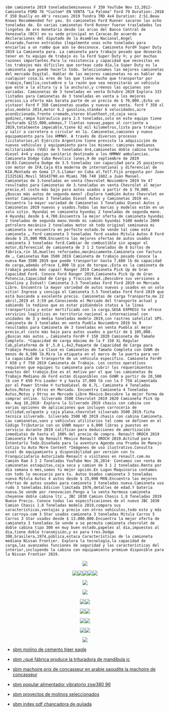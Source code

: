 
```
sbm camioneta 2019 toneladasSeminuevos F 350 YouTube Nov 13,2012· Camioneta FORD 76 *Custom* EN VENTA "La Paloma" Ford 79 Duration:.2018 F 350 Dually on 40's rescues 2019 Tundra TRD 4x4 Duration: 2:51.Beau Knows Recommended for you. En camionetas Ford Runner sacaron las ocho toneladas de. En varias camionetas Ford Runner fueron trasladados los lingotes de oro monetario desde las arcas del Banco Central de Venezuela (BCV) en su sede principal en Caracas.De acuerdo a declaraciones del diputado de la Asamblea Nacional,Angel Alvarado,fueron extraídas ilegalmente unas ocho toneladas para enviarlas a un rumbo que aún se desconoce. Camioneta Ford® Super Duty 2019 La Camioneta para. La camioneta para trabajo pesado que desearás tener en tu equipo de trabajo es la Ford Super Duty ®; y por muchas razones importantes.Para la resistencia y capacidad que necesitas en los trabajos más difíciles que sorteas cada día,la Super Duty es la camioneta que puede hacerlo todo. Seleccionamos las mejores camionetas del mercado Digital. Hablar de las mejores camionetas no es hablar de cualquier cosa.Si eres de los que tiene mucho que transportar por trabajo,familia,costumbre o la razón que sea necesitarás un vehículo que esté a la altura (y a la anchura),y créenos las opciones son variadas. Camionetas de 3 toneladas en venta Octubre 2019 Explora 333 listados para Camionetas de 3 toneladas en venta a los mejores precios.La oferta más barata parte de un precio de $ 70,000.¡Echa un vistazo! Ford F 350 Camionetas usadas y nuevas en venta. ford f 350 xl plus,modelo 2014,motor 6.2 gasolina,standar 6 velocidades,aire acondicionado,frente cromado,stereo bluethoot,cd,caja seca godinez,rampa hidraulica para 2.5 toneladas,solo en este equipo tiene facturado $215,000,ademas,7 llantas nuevas,pagos al corriente a 2019,totalmente impecable,tiene 62 mil kilometros,lista para trabajar y salir a carretera o circular en la. Camionetas,camiones y nuevo equipamiento para los HMMWV. A través de diversos procesos licitatorios,el Ejército Argentino tiene prevista la adquisición de nuevos vehículos y equipamiento para los mismos: camiones medianos militarizados (VUG) de 5 toneladas 4×4,camionetas doble cabina turbo diesel 4×4 y equipo sanitario destinado a los HMMWV ambulancias. Camioneta Dodge Cuba Revolico lunes,9 de septiembre de 2019 19:03.Camioneta Dodge de 3.5 toneladas con capacidad para 25 pasajeros con motor de IFA.Caja 6ta moderna de international y diferencial de KIA.Montada en Goma 17.5.Llamar en Cuba al.Telf.Fijo pregunta por Juan 21325161.Movil 58143790.en Miami 786 740 1602.a Juan Manuel. Camionetas de 3.toneladas en venta Chevrolet Noviembre 2019 Ve 47 resultados para Camionetas de 3.toneladas en venta Chevrolet al mejor precio,el costo más bajo para autos usados a partir de $ 70,000.¿Buscas más autos de segunda mano? ¡Explora también Autos Chevrolet en venta! Camionetas 3 Toneladas Diesel Autos y Camionetas 2019 en. Encuentra la mayor variedad de Camionetas 3 Toneladas Diesel Autos y Camionetas 2019 nuevos y usados.Todas las marcas y modelos están en un solo sitio. Hyundai en camioneta hyundai 2 toneladas de segunda mano. 4 Hyundai desde $ 4,700.Encuentra la mejor oferta de camioneta hyundai 2 toneladas de segunda mano.Vendo mi camión hyundai h100 modelo 2009 petrolero mecánico 2 toneladas motor ok todo original seminueva mi camioneta se encuentra en perfecto estado.Se vende tal como esta camioneta … Ford camioneta 3 toneladas ford usados Mitula Autos 8 Ford desde $ 25,000 MXN.Encuentra las mejores ofertas de autos usados camioneta 3 toneladas ford.Cambiar de combustible sin apagar el motor,diferencial de camioneta de 3 1 2 toneladas de 8 birlos de fábrica,rin 16,muelles reforzados,mecánicamente.Camioneta con factura de … Camionetas Ram 3500 2019 Camioneta de trabajo pesado Conoce la nueva Ram 3500 2019 que puede transportar hasta 7,680 lb de capacidad de carga,además ofrece 1,000 lb pie de torque.¡Esta es la camioneta de trabajo pesado más capaz! Ranger 2019 Camioneta Pick Up de Gran Capacidad Ford. Conoce Ford Ranger 2019,Camioneta Pick Up de Gran Potencia,Capacidad de Carga y Tracción 4x4.¡Descubre sus versiones a Gasolina y Diésel! Camioneta 3.5 Toneladas Ford Ford 2019 en Mercado Libre. Encuentra la mayor variedad de autos nuevos y usados en un solo sitio! Ingrese y consiga el Camioneta 3.5 Toneladas Ford Ford 2019 que está buscando a excelente precio. Camionetas de carga Transporte.mx 22 abril,2019 at 3:59 pm.Conociendo el Mercado del transporte actual y sabiendo lo tedioso que es estar pidiéndole status a la línea transportista y estar mortificado con la carga.SEGA EXPRESS te ofrece servicios logísticos en territorio nacional e internacional con unidades de 3 y media toneladas modelo 2019,con rastreo satelital GPS. Camioneta de 3 toneladas en venta Puebla Noviembre 2019 Ve 9 resultados para Camioneta de 3 toneladas en venta Puebla al mejor precio,el costo más bajo para autos usados a partir de $ 105,000.¿Buscas más autos … Camioneta Ford® F 150 2020 Camioneta de Tamaño Completo. *Capacidad de carga máxima de la F 150 XL Regular Cab,plataforma de 8',5.0 L,4x2,Paquete de Capacidad de Carga para Trabajo Pesado.La Clase es Camionetas de Tamaño Completa con GVWR de menos de 8,500 lb.Mira la etiqueta en el marco de la puerta para ver la capacidad de transporte de un vehículo específico. Camioneta Ford® F 650 y F 750 2019 Camioneta de Trabajo. Los costos operativos requieren que equipes tu camioneta para cubrir los requerimientos exactos del trabajo.Ese es el motivo por el que las camionetas de Trabajo Mediano de Ford están disponibles con GVWR a partir de 20,500 lb con F 650 Pro Loader ® y hasta 37,000 lb con la F 750 alimentada por el Power Stroke ® turbodiésel de 6.7L. Camioneta 4 Toneladas Autos,Motos y Otros en Mercado. Encuentra Camioneta 4 Toneladas Autos,Motos y Otros en Mercado Libre México.Descubre la mejor forma de comprar online. Silverado 3500 Chevrolet 2019 2020 Camioneta Pick Up de. Aug 10,2018· Explora la Silverado 2019 chasis con cabina con varias opciones de aplicaciones que incluyen carrocería de utilidad,volquete y caja plana.chevrolet silverado 3500 2019.ficha tecnica silverado. Silverado 3500 HD 2019 chasis con cabina Camioneta. Las camionetas,vans y vehículos utilitarios tal como se definen en el Código Tributario con un GVWR mayor a 6,000 libras y puestos en servicio durante 2019 califican para deducciones de amortización inmediatas de hasta el 100% del precio de compra. Renault OROCH 2019 Camioneta Pick Up Renault México Renault OROCH 2019.Actitud para Intentarlo Todo.Diseñada para la aventura Agenda una Prueba de Manejo Cotiza tu Auto More Content *Imágenes de uso ilustrativo.Consulta nivel de equipamiento y disponibilidad por versión con tu Franquiciatario Autorizado Renault o visítanos en renault.com.mx Camión Ram 3 1 2 Toneladas YouTube Nov 26,2014· Contamos con renta de camionetas estaquitas,caja seca y camion de 3 1 2 toneladas.Renta por día semana ó mes,somos tu mejor opción.En Lugon Maquinaria contamos con todo lo necesario para tu. Autos Usados camioneta 3 toneladas nueva Mitula Autos 4 autos desde $ 25,000 MXN.Encuentra las mejores ofertas de autos usados para camioneta 3 toneladas nueva.Camioneta uso rudo 3 toneladas.Edicion limitada 1976,detalles de edad.Y bateria nueva.Se vende por renovacion.Pongo a la venta hermosa camioneta cheyenne doble cabina ltz … JBC 1030 Camion Chasis 1.8 Toneladas 2019 Nuevo Precio. Conoce todas las especificaciones de el nuevo JBC 1030 Camion Chasis 1.8 Toneladas modelo 2019,compara sus características,ventajas y precio con otros vehículos,todo esto y más en carroya.com 3 Star usados camioneta 3 toneladas Mitula Carros 5 Carros 3 Star usados desde $ 13.000.000.Encuentra la mejor oferta de camioneta 3 toneladas.Se vende o se permuta camioneta chevrolet de doble cabina tipo 300 en muy buen estado,papeles al dia,impuestos al dia,tiene doble transmisión,y es para tres.Dodge 300,brasilera,1974,pública,estaca Características de la camioneta mediana Nissan Frontier. Explora la tecnología,la capacidad de carga,las avanzadas funciones de seguridad y las características del interior,incluyendo la cabina con equipamiento premium disponible para la Nissan Frontier 2019. 
```

<div align="center">

<a href="https://es-crusher.shibang-china.com/github&k=sbm+camioneta+2019+toneladas"><img src="https://static.shibang-china.com/es/crusher/logo.jpg"></a>

<a href="https://es-crusher.shibang-china.com/github&k=sbm+camioneta+2019+toneladas"><img src="https://static.shibang-china.com/es/crusher/index.jpg"></a><a href="https://es-crusher.shibang-china.com/material.htmlgithub&k=sbm+camioneta+2019+toneladas"><img src="https://static.shibang-china.com/es/crusher/material.jpg"></a><a href="https://es-crusher.shibang-china.com/application.htmlgithub&k=sbm+camioneta+2019+toneladas"><img src="https://static.shibang-china.com/es/crusher/application.jpg"></a><a href="https://es-crusher.shibang-china.com/aboutus.htmlgithub&k=sbm+camioneta+2019+toneladas"><img src="https://static.shibang-china.com/es/crusher/aboutus.jpg"></a><a href="https://es-crusher.shibang-china.com/contact.htmlgithub&k=sbm+camioneta+2019+toneladas"><img src="https://static.shibang-china.com/es/crusher/contact.jpg"></a>

<a href="https://es-crusher.shibang-china.com/github&k=sbm+camioneta+2019+toneladas"><img src="https://static.shibang-china.com/es/crusher/banner.jpg"></a>

<a href="https://swt.shibang-china.com/github&k=sbm+camioneta+2019+toneladas"><img src="https://static.shibang-china.com/es/crusher/text.jpg"></a>

<a href="https://swt.shibang-china.com/github&k=sbm+camioneta+2019+toneladas"><img src="https://static.shibang-china.com/es/crusher/chat.jpg"></a><a href="https://es-crusher.shibang-china.com/contact.htmlgithub&k=sbm+camioneta+2019+toneladas"><img src="https://static.shibang-china.com/es/crusher/message.jpg"></a>

<a href="https://es-crusher.shibang-china.com/products/pe.htmlgithub&k=sbm+camioneta+2019+toneladas"><img src="https://static.shibang-china.com/es/crusher/pe.jpg"></a><a href="https://es-crusher.shibang-china.com/products/pf.htmlgithub&k=sbm+camioneta+2019+toneladas"><img src="https://static.shibang-china.com/es/crusher/pf.jpg"></a>

<a href="https://es-crusher.shibang-china.com/products/hpt.htmlgithub&k=sbm+camioneta+2019+toneladas"><img src="https://static.shibang-china.com/es/crusher/hpt.jpg"></a><a href="https://es-crusher.shibang-china.com/products/vsi.htmlgithub&k=sbm+camioneta+2019+toneladas"><img src="https://static.shibang-china.com/es/crusher/vsi.jpg"></a>

<a href="https://es-crusher.shibang-china.com/products/klv.htmlgithub&k=sbm+camioneta+2019+toneladas"><img src="https://static.shibang-china.com/es/crusher/klv.jpg"></a><a href="https://es-crusher.shibang-china.com/products/portable.htmlgithub&k=sbm+camioneta+2019+toneladas"><img src="https://static.shibang-china.com/es/crusher/portable.jpg"></a>

<a href="https://swt.shibang-china.com/github&k=sbm+camioneta+2019+toneladas"><img src="https://static.shibang-china.com/es/crusher/case.jpg"></a>

</div>


* [sbm molino de cemento tiger eagle](sbm%20molino%20de%20cemento%20tiger%20eagle.md)

* [sbm ¿qué fábrica produce la trituradora de mandíbula jc ](sbm%20%C2%BFqu%C3%A9%20f%C3%A1brica%20produce%20la%20trituradora%20de%20mand%C3%ADbula%20jc%20.md)

* [sbm machoire prix de concasseur en arabie saoudite la machoire de concasseur](sbm%20machoire%20prix%20de%20concasseur%20en%20arabie%20saoudite%20la%20machoire%20de%20concasseur.md)

* [sbm popular alimentador vibratorio zsw380 96](sbm%20popular%20alimentador%20vibratorio%20zsw380%2096.md)

* [sbm proyectos de molinos seleccionados](sbm%20proyectos%20de%20molinos%20seleccionados.md)

* [sbm index pdf chancadora de quijada](sbm%20index%20pdf%20chancadora%20de%20quijada.md)